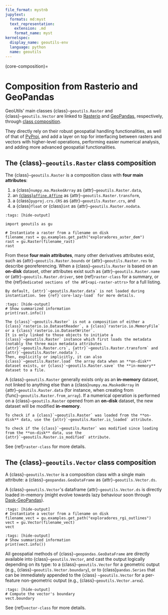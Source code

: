 ```yaml
---
file_format: mystnb
jupytext:
  formats: md:myst
  text_representation:
    extension: .md
    format_name: myst
kernelspec:
  display_name: geoutils-env
  language: python
  name: geoutils
---
```

(core-composition)=

# Composition from Rasterio and GeoPandas

GeoUtils' main classes {class}`~geoutils.Raster` and {class}`~geoutils.Vector` are linked to [Rasterio](https://rasterio.readthedocs.io/en/latest/) and
[GeoPandas](https://geopandas.org/en/stable/docs.html), respectively, through [class composition](https://realpython.com/inheritance-composition-python/#whats-composition).

They directly rely on their robust geospatial handling functionalities, as well of that of [PyProj](https://pyproj4.github.io/pyproj/stable/index.html), and
add a layer on top for interfacing between rasters and vectors with higher-level operations, performing easier numerical analysis, and adding more advanced geospatial functionalities.

## The {class}`~geoutils.Raster` class composition

The {class}`~geoutils.Raster` is a composition class with **four main attributes**:

1. a {class}`numpy.ma.MaskedArray` as {attr}`~geoutils.Raster.data`,
2. an [{class}`affine.Affine`](https://rasterio.readthedocs.io/en/stable/topics/migrating-to-v1.html#affine-affine-vs-gdal-style-geotransforms) as {attr}`~geoutils.Raster.transform`,
3. a {class}`pyproj.crs.CRS` as {attr}`~geoutils.Raster.crs`, and
4. a {class}`float` or {class}`int` as {attr}`~geoutils.Raster.nodata`.

```{code-cell} ipython3
:tags: [hide-output]

import geoutils as gu

# Instantiate a raster from a filename on disk
filename_rast = gu.examples.get_path("exploradores_aster_dem")
rast = gu.Raster(filename_rast)
rast
```

From these **four main attributes**, many other derivatives attributes exist, such as {attr}`~geoutils.Raster.bounds` or {attr}`~geoutils.Raster.res` to
describe georeferencing. When a {class}`~geoutils.Raster` is based on an **on-disk** dataset, other attributes exist such as {attr}`~geoutils.Raster.name` or
{attr}`~geoutils.Raster.driver`, see {ref}`raster-class` for a summary, or the {ref}`dedicated sections of the API<api-raster-attrs>` for a full listing.

```{note}
By default, {attr}`~geoutils.Raster.data` is not loaded during instantiation. See {ref}`core-lazy-load` for more details.
```

```{code-cell} ipython3
:tags: [hide-output]
# Show summarized information
print(rast.info())
```

```{important}
The {class}`~geoutils.Raster` is not a composition of either a {class}`rasterio.io.DatasetReader`, a {class}`rasterio.io.MemoryFile` or a {class}`rasterio.io.DatasetWriter`.
It is only linked to those objects to initiate a {class}`~geoutils.Raster` instance which first loads the metadata (notably the three main metadata attributes
{attr}`~geoutils.Raster.crs`, {attr}`~geoutils.Raster.transform` and {attr}`~geoutils.Raster.nodata`).
Then, explicitly or implicitly, it can also {class}`~geoutils.Raster.load` the array data when an **on-disk** dataset exists, or {class}`~geoutils.Raster.save` the **in-memory**
dataset to a file.
```

A {class}`~geoutils.Raster` generally exists only as an **in-memory** dataset, not linked to anything else than a {class}`numpy.ma.MaskedArray` in {attr}`~geoutils.Raster.data`
(for instance, when creating from {func}`~geoutils.Raster.from_array`). If a numerical operation is performed on a {class}`~geoutils.Raster` opened from an
**on-disk** dataset, the new dataset will be modified **in-memory**.

```{note}
To check if a {class}`~geoutils.Raster` was loaded from the **on-disk** data, use the {attr}`~geoutils.Raster.is_loaded` attribute.

To check if the {class}`~geoutils.Raster` was modified since loading from the **on-disk** data, use the {attr}`~geoutils.Raster.is_modified` attribute.
```

See {ref}`raster-class` for more details.


## The {class}`~geoutils.Vector` class composition

A {class}`~geoutils.Vector` is a composition class with a single main attribute: a {class}`~geopandas.GeoDataFrame` as {attr}`~geoutils.Vector.ds`.

A {class}`~geoutils.Vector`'s dataframe {attr}`~geoutils.Vector.ds` is directly loaded in-memory
(might evolve towards lazy behaviour soon through [Dask-GeoPandas](https://dask-geopandas.readthedocs.io/en/stable/)).

```{code-cell} ipython3
:tags: [hide-output]
# Instantiate a vector from a filename on disk
filename_vect = gu.examples.get_path("exploradores_rgi_outlines")
vect = gu.Vector(filename_vect)
vect
```

```{code-cell} ipython3
:tags: [hide-output]
# Show summarized information
print(vect.info())
```

All geospatial methods of {class}`~geopandas.GeoDataFrame` are directly available into {class}`~geoutils.Vector`, and cast the output logically depending on
its type: to a {class}`~geoutils.Vector` for a geometric output (e.g., {class}`~geoutils.Vector.boundary`), or to {class}`pandas.Series` that can be immediately appended to the {class}
`~geoutils.Vector` for a per-feature non-geometric output (e.g., {class}`~geoutils.Vector.area`).

```{code-cell} ipython3
:tags: [hide-output]
# Compute the vector's boundary
vect.boundary
```

See {ref}`vector-class` for more details.
